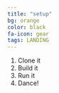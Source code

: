 ```yaml
---
title: "setup"
bg: orange
color: black
fa-icon: gear
tags: LANDING
---
```


1. Clone it
2. Build it
3. Run it
4. Dance!
